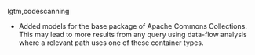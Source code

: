 lgtm,codescanning
* Added models for the base package of Apache Commons Collections. This may lead to more results from any query using data-flow analysis where a relevant path uses one of these container types.
